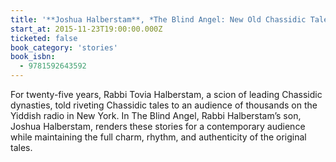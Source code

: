 ```yaml
---
title: '**Joshua Halberstam**, *The Blind Angel: New Old Chassidic Tales*'
start_at: 2015-11-23T19:00:00.000Z
ticketed: false
book_category: 'stories'
book_isbn:
  - 9781592643592
---
```

For twenty-five years, Rabbi Tovia Halberstam, a scion of leading Chassidic dynasties, told riveting Chassidic tales to an audience of thousands on the Yiddish radio in New York. In The Blind Angel, Rabbi Halberstam’s son, Joshua Halberstam, renders these stories for a contemporary audience while maintaining the full charm, rhythm, and authenticity of the original tales.